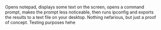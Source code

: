 Opens notepad, displays some text on the screen, opens a command prompt, makes the prompt less noticeable, then runs ipconfig and exports the results to a text file on your desktop. Nothing nefarious, but just a proof of concept. Testing purposes hehe
